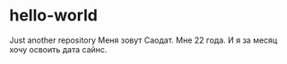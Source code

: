 # hello-world
Just another repository
Меня зовут Саодат. Мне 22 года. И я за месяц хочу освоить дата сайнс.
